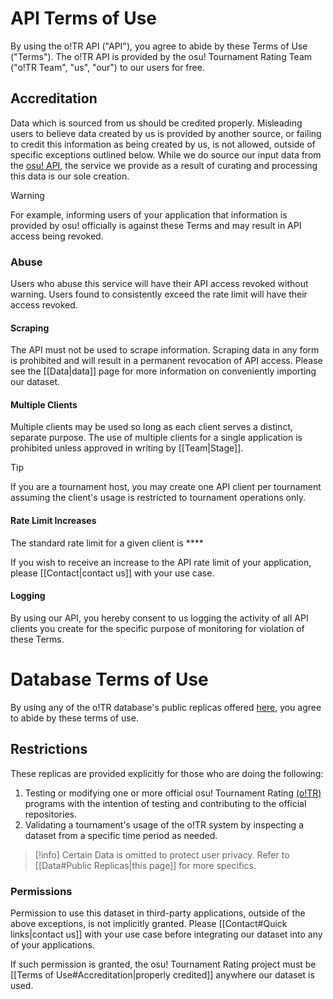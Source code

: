 # API Terms of Use

By using the o!TR API ("API"), you agree to abide by these Terms of Use ("Terms"). The o!TR API is provided by the osu! Tournament Rating Team ("o!TR Team", "us", "our") to our users for free.

## Accreditation

Data which is sourced from us should be credited properly. Misleading users to believe data created by us is provided by another source, or failing to credit this information as being created by us, is not allowed, outside of specific exceptions outlined below. While we do source our input data from the [osu! API](https://github.com/ppy/osu-api/wiki), the service we provide as a result of curating and processing this data is our sole creation.

> [!warning]
>  For example, informing users of your application that information is provided by osu! officially is against these Terms and may result in API access being revoked.

### Abuse

Users who abuse this service will have their API access revoked without warning. Users found to consistently exceed the rate limit will have their access revoked.

#### Scraping

The API must not be used to scrape information. Scraping data in any form is prohibited and will result in a permanent revocation of API access. Please see the [[Data|data]] page for more information on conveniently importing our dataset.

#### Multiple Clients

Multiple clients may be used so long as each client serves a distinct, separate purpose. The use of multiple clients for a single application is prohibited unless approved in writing by [[Team|Stage]].

>[!tip]
> If you are a tournament host, you may create one API client per tournament assuming the client's usage is restricted to tournament operations only. 

#### Rate Limit Increases

The standard rate limit for a given client is ****

If you wish to receive an increase to the API rate limit of your application, please [[Contact|contact us]] with your use case.

#### Logging

By using our API, you hereby consent to us logging the activity of all API clients you create for the specific purpose of monitoring for violation of these Terms. 

# Database Terms of Use

By using any of the o!TR database's public replicas offered [here](https://data.otr.stagec.xyz/), you agree to abide by these terms of use. 

## Restrictions

These replicas are provided explicitly for those who are doing the following:

1. Testing or modifying one or more official osu! Tournament Rating [(o!TR)](https://github.com/osu-tournament-rating)  programs with the intention of testing and contributing to the official repositories. 
2. Validating a tournament's usage of the o!TR system by inspecting a dataset from a specific time period as needed.

> [!info]
> Certain Data is omitted to protect user privacy. Refer to [[Data#Public Replicas|this page]] for more specifics.

### Permissions

Permission to use this dataset in third-party applications, outside of the above exceptions, is not implicitly granted. Please [[Contact#Quick links|contact us]] with your use case before integrating our dataset into any of your applications. 

If such permission is granted, the osu! Tournament Rating project must be [[Terms of Use#Accreditation|properly credited]] anywhere our dataset is used. 